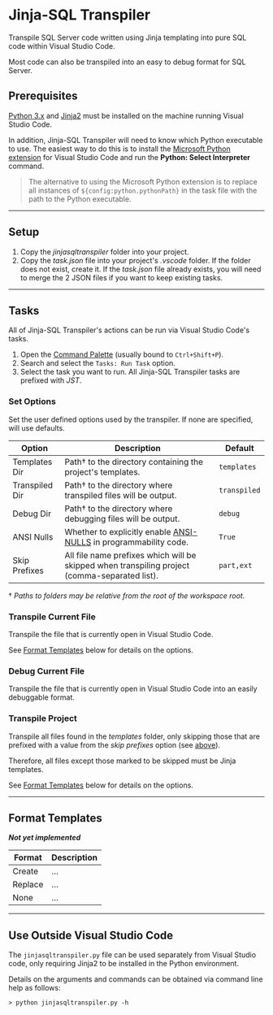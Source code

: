 # Jinja-SQL Transpiler
Transpile SQL Server code written using Jinja templating into pure SQL code within Visual Studio Code.

Most code can also be transpiled into an easy to debug format for SQL Server.

## Prerequisites
[Python 3.x](https://www.python.org/,3.x) and [Jinja2](https://jinja.palletsprojects.com/) must be installed on the machine running Visual Studio Code.

In addition, Jinja-SQL Transpiler will need to know which Python executable to use. The easiest way to do this is to install the [Microsoft Python extension](https://code.visualstudio.com/docs/languages/python) for Visual Studio Code and run the **Python: Select Interpreter** command.

> The alternative to using the Microsoft Python extension is to replace all instances of `${config:python.pythonPath}` in the task file with the path to the Python executable.

---

## Setup
1. Copy the *jinjasqltranspiler* folder into your project.
2. Copy the *task.json* file into your project's *.vscode* folder. If the folder does not exist, create it. If the *task.json* file already exists, you will need to merge the 2 JSON files if you want to keep existing tasks.

---

## Tasks
All of Jinja-SQL Transpiler's actions can be run via Visual Studio Code's tasks.

1. Open the [Command Palette](https://code.visualstudio.com/docs/editor/tasks#_typescript-hello-world) (usually bound to `Ctrl+Shift+P`).
2. Search and select the `Tasks: Run Task` option.
3. Select the task you want to run. All Jinja-SQL Transpiler tasks are prefixed with *JST*.

### Set Options
Set the user defined options used by the transpiler. If none are specified, will use defaults.

| Option | Description | Default |
|--------|-------------|---------|
| Templates Dir | Path† to the directory containing the project's templates. | `templates`
| Transpiled Dir | Path† to the directory where transpiled files will be output. | `transpiled`
| Debug Dir | Path† to the directory where debugging files will be output. | `debug`
| ANSI Nulls | Whether to explicitly enable [ANSI-NULLS](https://docs.microsoft.com/en-us/sql/t-sql/statements/set-ansi-nulls-transact-sql?view=sql-server-ver15) in programmability code. | `True`
| Skip Prefixes | All file name prefixes which will be skipped when transpiling project (comma-separated list). | `part,ext`

† *Paths to folders may be relative from the root of the workspace root.*

### Transpile Current File
Transpile the file that is currently open in Visual Studio Code.

See [Format Templates](#format-templates) below for details on the options.

### Debug Current File
Transpile the file that is currently open in Visual Studio Code into an easily debuggable format.

### Transpile Project
Transpile all files found in the *templates* folder, only skipping those that are prefixed with a value from the *skip prefixes* option (see [above](#set-options)).

Therefore, all files except those marked to be skipped must be Jinja templates.

See [Format Templates](#format-templates) below for details on the options.

---

## Format Templates
_**Not yet implemented**_

| Format | Description |
|--------|-------------|
| Create | … |
| Replace | … |
| None | … |

---

## Use Outside Visual Studio Code
The `jinjasqltranspiler.py` file can be used separately from Visual Studio code, only requiring Jinja2 to be installed in the Python environment.

Details on the arguments and commands can be obtained via command line help as follows:

```
> python jinjasqltranspiler.py -h
```